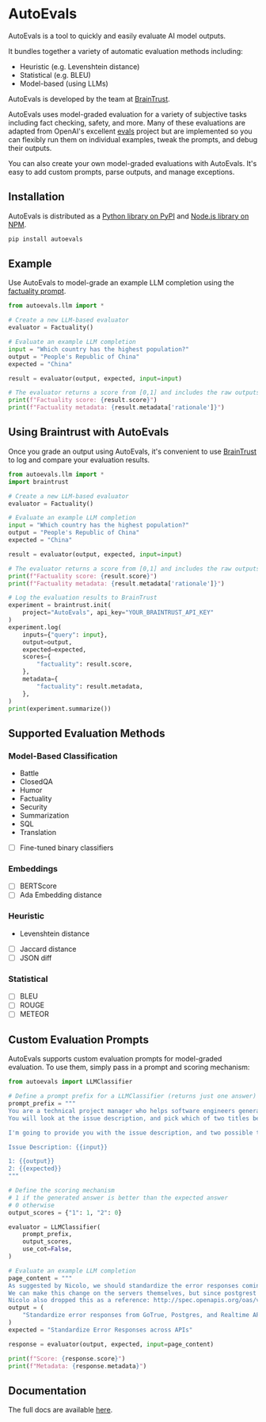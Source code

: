 # AutoEvals

AutoEvals is a tool to quickly and easily evaluate AI model outputs.

It bundles together a variety of automatic evaluation methods including:

- Heuristic (e.g. Levenshtein distance)
- Statistical (e.g. BLEU)
- Model-based (using LLMs)

AutoEvals is developed by the team at [BrainTrust](https://braintrustdata.com/).

AutoEvals uses model-graded evaluation for a variety of subjective tasks including fact checking,
safety, and more. Many of these evaluations are adapted from OpenAI's excellent [evals](https://github.com/openai/evals)
project but are implemented so you can flexibly run them on individual examples, tweak the prompts, and debug
their outputs.

You can also create your own model-graded evaluations with AutoEvals. It's easy to add custom prompts, parse outputs,
and manage exceptions.

## Installation

AutoEvals is distributed as a [Python library on PyPI](https://pypi.org/project/autoevals/) and
[Node.js library on NPM](https://www.npmjs.com/package/autoevals).

```bash
pip install autoevals
```

## Example

Use AutoEvals to model-grade an example LLM completion using the [factuality prompt](templates/factuality.yaml).

```python
from autoevals.llm import *

# Create a new LLM-based evaluator
evaluator = Factuality()

# Evaluate an example LLM completion
input = "Which country has the highest population?"
output = "People's Republic of China"
expected = "China"

result = evaluator(output, expected, input=input)

# The evaluator returns a score from [0,1] and includes the raw outputs from the evaluator
print(f"Factuality score: {result.score}")
print(f"Factuality metadata: {result.metadata['rationale']}")
```

## Using Braintrust with AutoEvals

Once you grade an output using AutoEvals, it's convenient to use [BrainTrust](https://www.braintrustdata.com/docs/libs/python) to log and compare your evaluation results.

```python
from autoevals.llm import *
import braintrust

# Create a new LLM-based evaluator
evaluator = Factuality()

# Evaluate an example LLM completion
input = "Which country has the highest population?"
output = "People's Republic of China"
expected = "China"

result = evaluator(output, expected, input=input)

# The evaluator returns a score from [0,1] and includes the raw outputs from the evaluator
print(f"Factuality score: {result.score}")
print(f"Factuality metadata: {result.metadata['rationale']}")

# Log the evaluation results to BrainTrust
experiment = braintrust.init(
    project="AutoEvals", api_key="YOUR_BRAINTRUST_API_KEY"
)
experiment.log(
    inputs={"query": input},
    output=output,
    expected=expected,
    scores={
        "factuality": result.score,
    },
    metadata={
        "factuality": result.metadata,
    },
)
print(experiment.summarize())
```

## Supported Evaluation Methods

### Model-Based Classification

- Battle
- ClosedQA
- Humor
- Factuality
- Security
- Summarization
- SQL
- Translation
- [ ] Fine-tuned binary classifiers

### Embeddings

- [ ] BERTScore
- [ ] Ada Embedding distance

### Heuristic

- Levenshtein distance
- [ ] Jaccard distance
- [ ] JSON diff

### Statistical

- [ ] BLEU
- [ ] ROUGE
- [ ] METEOR

## Custom Evaluation Prompts

AutoEvals supports custom evaluation prompts for model-graded evaluation. To use them, simply pass in a prompt and scoring mechanism:

```python
from autoevals import LLMClassifier

# Define a prompt prefix for a LLMClassifier (returns just one answer)
prompt_prefix = """
You are a technical project manager who helps software engineers generate better titles for their GitHub issues.
You will look at the issue description, and pick which of two titles better describes it.

I'm going to provide you with the issue description, and two possible titles.

Issue Description: {{input}}

1: {{output}}
2: {{expected}}
"""

# Define the scoring mechanism
# 1 if the generated answer is better than the expected answer
# 0 otherwise
output_scores = {"1": 1, "2": 0}

evaluator = LLMClassifier(
    prompt_prefix,
    output_scores,
    use_cot=False,
)

# Evaluate an example LLM completion
page_content = """
As suggested by Nicolo, we should standardize the error responses coming from GoTrue, postgres, and realtime (and any other/future APIs) so that it's better DX when writing a client,
We can make this change on the servers themselves, but since postgrest and gotrue are fully/partially external may be harder to change, it might be an option to transform the errors within the client libraries/supabase-js, could be messy?
Nicolo also dropped this as a reference: http://spec.openapis.org/oas/v3.0.3#openapi-specification"""
output = (
    "Standardize error responses from GoTrue, Postgres, and Realtime APIs for better DX"
)
expected = "Standardize Error Responses across APIs"

response = evaluator(output, expected, input=page_content)

print(f"Score: {response.score}")
print(f"Metadata: {response.metadata}")
```

## Documentation

The full docs are available [here](https://www.braintrustdata.com/docs/autoevals/overview).